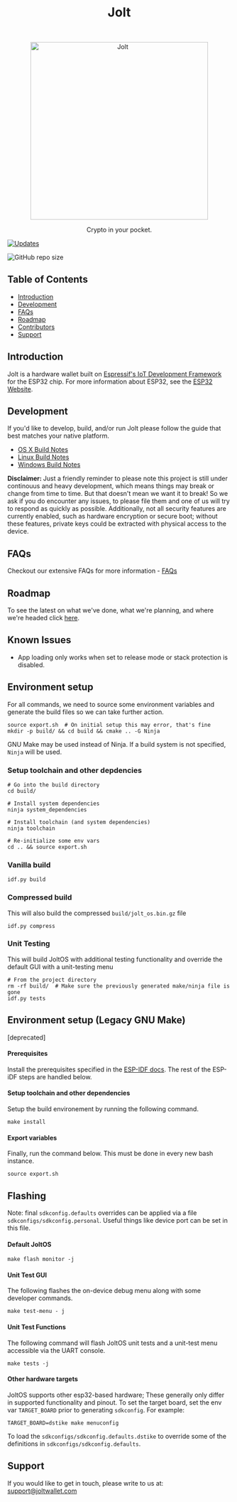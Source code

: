 <h1 align="center"> Jolt </h1> <br>
<p align="center">
  <a href="https://joltwallet.com/">
    <img alt="Jolt" title="Jolt" src="media/logo.png" width="400">
  </a>
</p>

<p align="center">
  Crypto in your pocket.
</p>

[![Updates](https://pyup.io/repos/github/joltwallet/jolt_wallet/shield.svg)](https://pyup.io/repos/github/joltwallet/jolt_wallet/)

![GitHub repo size](https://img.shields.io/github/repo-size/joltwallet/jolt_wallet)

## Table of Contents

- [Introduction](#introduction)
- [Development](#development)
- [FAQs](#faqs)
- [Roadmap](#roadmap)
- [Contributors](#contributors)
- [Support](#support)

## Introduction

Jolt is a hardware wallet built on [Espressif's IoT Development Framework](https://github.com/espressif/esp-idf) for the ESP32 chip. For
more information about ESP32, see the [ESP32 Website](https://www.espressif.com/en/products/hardware/esp32/overview).

## Development

If you'd like to develop, build, and/or run Jolt please follow the guide that best matches your native platform.

- [OS X Build Notes](docs/build-osx.md)
- [Linux Build Notes](docs/build-linux.md)
- [Windows Build Notes](docs/build-windows.md)

<b>Disclaimer: </b> Just a friendly reminder to please note this project is still under continouus and heavy development, which means things may break or change from time to time.  But that doesn't mean we want it to break! So we ask if you do encounter any issues, to please file them and one of us will try to respond as quickly as possible. Additionally, not all security features are currently enabled, such as hardware encryption or secure boot; without these features, private keys could be extracted with physical access to the device.

## FAQs

Checkout our extensive FAQs for more information - [FAQs](docs/faq.md)

## Roadmap

To see the latest on what we've done, what we're planning, and where we're headed click [here](docs/roadmap.md).

## Known Issues

* App loading only works when set to release mode or stack protection is disabled.


## Environment setup
For all commands, we need to source some environment variables and 
generate the build files so we can take further action.

```
source export.sh  # On initial setup this may error, that's fine
mkdir -p build/ && cd build && cmake .. -G Ninja
```

GNU Make may be used instead of Ninja.  If a build system is not specified,
`Ninja` will be used.


### Setup toolchain and other depdencies

```
# Go into the build directory
cd build/

# Install system dependencies
ninja system_dependencies

# Install toolchain (and system dependencies)
ninja toolchain

# Re-initialize some env vars
cd .. && source export.sh
```

### Vanilla build


```
idf.py build
```


### Compressed build

This will also build the compressed `build/jolt_os.bin.gz` file

```
idf.py compress
```


### Unit Testing

This will build JoltOS with additional testing functionality and override
the default GUI with a unit-testing menu

```
# From the project directory
rm -rf build/  # Make sure the previously generated make/ninja file is gone
idf.py tests
```

## Environment setup (Legacy GNU Make)
[deprecated]

#### Prerequisites
Install the prerequisites specified in the [ESP-IDF docs](https://docs.espressif.com/projects/esp-idf/en/latest/get-started/index.html#get-started-get-prerequisites). The rest of the ESP-iDF steps are handled below.

#### Setup toolchain and other dependencies
Setup the build environement by running the following command. 

```
make install
```

#### Export variables

Finally, run the command below. This must be done in every new bash instance.
```
source export.sh
```

## Flashing

Note: final `sdkconfig.defaults` overrides can be applied via a file 
`sdkconfigs/sdkconfig.personal`. Useful things like device port can be set in
this file.

#### Default JoltOS

```
make flash monitor -j
```

#### Unit Test GUI
The following flashes the on-device debug menu along with some developer commands.

```
make test-menu - j
```

#### Unit Test Functions
The following command will flash JoltOS unit tests and a unit-test menu accessible
via the UART console.

```
make tests -j
```

#### Other hardware targets
JoltOS supports other esp32-based hardware; These generally only differ in supported 
functionality and pinout. To set the target board, set the env var `TARGET_BOARD`
prior to generating `sdkconfig`. For example:
```
TARGET_BOARD=dstike make menuconfig
```
To load the `sdkconfigs/sdkconfig.defaults.dstike` to override some of the definitions in
`sdkconfigs/sdkconfig.defaults`.

## Support

If you would like to get in touch, please write to us at: [support@joltwallet.com](mailto:support@joltwallet.com)
